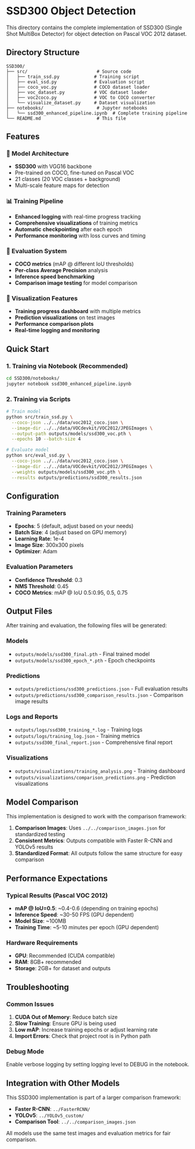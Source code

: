 # SSD300 Object Detection

This directory contains the complete implementation of SSD300 (Single Shot MultiBox Detector) for object detection on Pascal VOC 2012 dataset.

## Directory Structure

```
SSD300/
├── src/                          # Source code
│   ├── train_ssd.py             # Training script
│   ├── eval_ssd.py              # Evaluation script
│   ├── coco_voc.py              # COCO dataset loader
│   ├── voc_dataset.py           # VOC dataset loader
│   ├── voc2coco.py              # VOC to COCO converter
│   └── visualize_dataset.py     # Dataset visualization
├── notebooks/                    # Jupyter notebooks
│   └── ssd300_enhanced_pipeline.ipynb  # Complete training pipeline
└── README.md                     # This file
```

## Features

### 🧠 Model Architecture
- **SSD300** with VGG16 backbone
- Pre-trained on COCO, fine-tuned on Pascal VOC
- 21 classes (20 VOC classes + background)
- Multi-scale feature maps for detection

### 📊 Training Pipeline
- **Enhanced logging** with real-time progress tracking
- **Comprehensive visualizations** of training metrics
- **Automatic checkpointing** after each epoch
- **Performance monitoring** with loss curves and timing

### 🎯 Evaluation System
- **COCO metrics** (mAP @ different IoU thresholds)
- **Per-class Average Precision** analysis
- **Inference speed benchmarking**
- **Comparison image testing** for model comparison

### 🎨 Visualization Features
- **Training progress dashboard** with multiple metrics
- **Prediction visualizations** on test images
- **Performance comparison plots**
- **Real-time logging and monitoring**

## Quick Start

### 1. Training via Notebook (Recommended)
```bash
cd SSD300/notebooks/
jupyter notebook ssd300_enhanced_pipeline.ipynb
```

### 2. Training via Scripts
```bash
# Train model
python src/train_ssd.py \
  --coco-json ../../data/voc2012_coco.json \
  --image-dir ../../data/VOCdevkit/VOC2012/JPEGImages \
  --output-path outputs/models/ssd300_voc.pth \
  --epochs 10 --batch-size 4

# Evaluate model
python src/eval_ssd.py \
  --coco-json ../../data/voc2012_coco.json \
  --image-dir ../../data/VOCdevkit/VOC2012/JPEGImages \
  --weights outputs/models/ssd300_voc.pth \
  --results outputs/predictions/ssd300_results.json
```

## Configuration

### Training Parameters
- **Epochs**: 5 (default, adjust based on your needs)
- **Batch Size**: 4 (adjust based on GPU memory)
- **Learning Rate**: 1e-4
- **Image Size**: 300x300 pixels
- **Optimizer**: Adam

### Evaluation Parameters
- **Confidence Threshold**: 0.3
- **NMS Threshold**: 0.45
- **COCO Metrics**: mAP @ IoU 0.5:0.95, 0.5, 0.75

## Output Files

After training and evaluation, the following files will be generated:

### Models
- `outputs/models/ssd300_final.pth` - Final trained model
- `outputs/models/ssd300_epoch_*.pth` - Epoch checkpoints

### Predictions
- `outputs/predictions/ssd300_predictions.json` - Full evaluation results
- `outputs/predictions/ssd300_comparison_results.json` - Comparison image results

### Logs and Reports
- `outputs/logs/ssd300_training_*.log` - Training logs
- `outputs/logs/training_log.json` - Training metrics
- `outputs/ssd300_final_report.json` - Comprehensive final report

### Visualizations
- `outputs/visualizations/training_analysis.png` - Training dashboard
- `outputs/visualizations/comparison_predictions.png` - Prediction visualizations

## Model Comparison

This implementation is designed to work with the comparison framework:

1. **Comparison Images**: Uses `../../comparison_images.json` for standardized testing
2. **Consistent Metrics**: Outputs compatible with Faster R-CNN and YOLOv5 results
3. **Standardized Format**: All outputs follow the same structure for easy comparison

## Performance Expectations

### Typical Results (Pascal VOC 2012)
- **mAP @ IoU=0.5**: ~0.4-0.6 (depending on training epochs)
- **Inference Speed**: ~30-50 FPS (GPU dependent)
- **Model Size**: ~100MB
- **Training Time**: ~5-10 minutes per epoch (GPU dependent)

### Hardware Requirements
- **GPU**: Recommended (CUDA compatible)
- **RAM**: 8GB+ recommended
- **Storage**: 2GB+ for dataset and outputs

## Troubleshooting

### Common Issues
1. **CUDA Out of Memory**: Reduce batch size
2. **Slow Training**: Ensure GPU is being used
3. **Low mAP**: Increase training epochs or adjust learning rate
4. **Import Errors**: Check that project root is in Python path

### Debug Mode
Enable verbose logging by setting logging level to DEBUG in the notebook.

## Integration with Other Models

This SSD300 implementation is part of a larger comparison framework:

- **Faster R-CNN**: `../FasterRCNN/`
- **YOLOv5**: `../YOLOv5_custom/`
- **Comparison Tool**: `../../comparison_images.json`

All models use the same test images and evaluation metrics for fair comparison.
